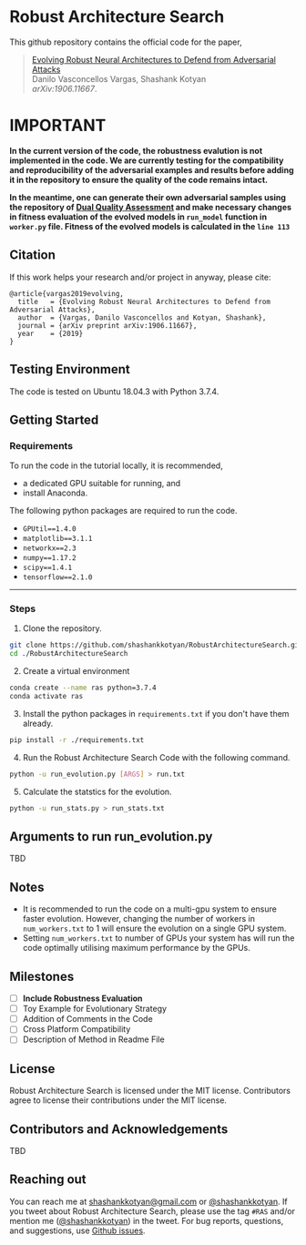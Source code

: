 # Robust Architecture Search

This github repository contains the official code for the paper,

> [Evolving Robust Neural Architectures to Defend from Adversarial Attacks](https://arxiv.org/abs/1906.11667)\
> Danilo Vasconcellos Vargas, Shashank Kotyan\
> _arXiv:1906.11667_.
 
# IMPORTANT

**In the current version of the code, the robustness evalution is not implemented in the code. We are currently testing for the compatibility and reproducibility of the adversarial examples and results before adding it in the repository to ensure the quality of the code remains intact.**

**In the meantime, one can generate their own adversarial samples using the repository of [Dual Quality Assessment](https://github.com/shashankkotyan/DualQualityAssessment) and make necessary changes in fitness evaluation of the evolved models in `run_model` function in `worker.py` file. Fitness of the evolved models is calculated in the `line 113`**

## Citation

If this work helps your research and/or project in anyway, please cite:

```
@article{vargas2019evolving,
  title   = {Evolving Robust Neural Architectures to Defend from Adversarial Attacks},
  author  = {Vargas, Danilo Vasconcellos and Kotyan, Shashank},
  journal = {arXiv preprint arXiv:1906.11667},
  year    = {2019}
}
```

## Testing Environment 

The code is tested on Ubuntu 18.04.3 with Python 3.7.4.

## Getting Started

### Requirements

To run the code in the tutorial locally, it is recommended, 
- a dedicated GPU suitable for running, and
- install Anaconda. 

The following python packages are required to run the code. 
- `GPUtil==1.4.0`
- `matplotlib==3.1.1`
- `networkx==2.3`
- `numpy==1.17.2`
- `scipy==1.4.1`
- `tensorflow==2.1.0`

---

### Steps

1. Clone the repository.

```bash
git clone https://github.com/shashankkotyan/RobustArchitectureSearch.git
cd ./RobustArchitectureSearch
```

2. Create a virtual environment 

```bash
conda create --name ras python=3.7.4
conda activate ras
```

3. Install the python packages in `requirements.txt` if you don't have them already.

```bash
pip install -r ./requirements.txt
```

4. Run the Robust Architecture Search Code with the following command.

```bash
python -u run_evolution.py [ARGS] > run.txt
```

5. Calculate the statstics for the evolution.

```bash
python -u run_stats.py > run_stats.txt     
```

## Arguments to run run_evolution.py

TBD

## Notes

- It is recommended to run the code on a multi-gpu system to ensure faster evolution. However, changing the number of workers in `num_workers.txt` to 1 will ensure the evolution on a single GPU system. 
- Setting `num_workers.txt` to number of GPUs your system has will run the code optimally utilising maximum performance by the GPUs.

## Milestones

- [ ] **Include Robustness Evaluation**
- [ ] Toy Example for Evolutionary Strategy
- [ ] Addition of Comments in the Code
- [ ] Cross Platform Compatibility
- [ ] Description of Method in Readme File

## License

Robust Architecture Search is licensed under the MIT license. 
Contributors agree to license their contributions under the MIT license.

## Contributors and Acknowledgements

TBD

## Reaching out

You can reach me at shashankkotyan@gmail.com or [\@shashankkotyan](https://twitter.com/shashankkotyan).
If you tweet about Robust Architecture Search, please use the tag `#RAS` and/or mention me ([\@shashankkotyan](https://twitter.com/shashankkotyan)) in the tweet.
For bug reports, questions, and suggestions, use [Github issues](https://github.com/shashankkotyan/RobustArchitectureSearch/issues).
